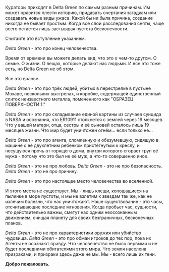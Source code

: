 Кураторы приходят в Delta Green по самым разным причинам. Им может нравится плести историю, придавать очертания загадкам или создавать новые виды ужаса. Какой бы ни была причина, создание никогда не бывает простым. Когда все слои расследования сняты, чаще всего остается лишь застывшая пустота бесконечности.

Считайте это вступление указанием.

*Delta Green* - это про конец человечества.

Время от времени вы можете делать вид, что это о чем-то другом. О семье. О жизни. О вещах, которые делают нас людьми. И все это тоже есть, но Delta Green не об этом.

Все это вранье.

*Delta Green* - это про трёх людей, убитых в перестрелке в пустыне Мохаве, нескольких выстрелах, и коробке, содержащей единственный слиток неизвестного металла, помеченного как "ОБРАЗЕЦ ПОВЕРХНОСТИ 1."

*Delta Green* - это про складывание единой картины из случаев суицида в NASA и осознания, что ER10911 столкнется с землей через 19 месяцев. Что у вашей матери, отца, сестры и её сыновей осталось лишь 19 месяцев жизни. Что мир будет уничтожен огнём... если только не...

*Delta Green* - это про агента, сломленную и обезумевшую, сидящую в машине с её двухлетним ребенком пристегнутым к креслу, и несущуюся прочь от горящего дома, внутри которого сгорает труп её мужа - потому что это был не её муж, а что-то совершенно иное.

*Delta Green* - это не про любовь.
*Delta Green* - это не про безопасность.
*Delta Green* - это не про причину.

*Delta Green* - это про настоящее место человечества во вселенной.

И этого места не существует. Мы - лишь клещи, копошащиеся на пылинке в море пустоты, и мы не взлетим к звездам так же, как не излечим болезни, что нас уничтожают. Наше существование - это часы, отсчитывающие последние мгновения. Когда пробьет час, сущности, что действительно важны, сметут нас одним неосознанным движением, очищая планету для своих безграничных, бесконечных планов.

*Delta Green* - это не про характеристики оружия или убийство чудовища. *Delta Green* - это про обман игроков до тех пор, пока их Агенты не осознают правду. Что человечество не было первыми и не будет последними обитателями этого мира. Что земля населена призраками, и призраки здесь даже не мы. Мы - всего лишь их тени.

**Добро пожаловать.**